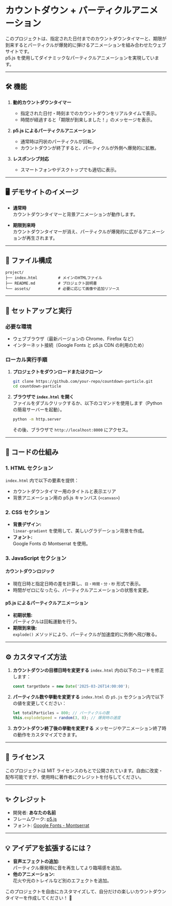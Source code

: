 # カウントダウン + パーティクルアニメーション

このプロジェクトは、指定された日付までのカウントダウンタイマーと、期限が到来するとパーティクルが爆発的に弾けるアニメーションを組み合わせたウェブサイトです。  
p5.js を使用してダイナミックなパーティクルアニメーションを実現しています。

---

## 🛠️ 機能

1. **動的カウントダウンタイマー**
   - 指定された日付・時刻までのカウントダウンをリアルタイムで表示。
   - 時間が経過すると「期限が到来しました！」のメッセージを表示。

2. **p5.js によるパーティクルアニメーション**
   - 通常時は円状のパーティクルが回転。
   - カウントダウンが終了すると、パーティクルが外側へ爆発的に拡散。

3. **レスポンシブ対応**
   - スマートフォンやデスクトップでも適切に表示。

---

## 🖥️ デモサイトのイメージ

- **通常時**  
カウントダウンタイマーと背景アニメーションが動作します。

- **期限到来時**  
カウントダウンタイマーが消え、パーティクルが爆発的に広がるアニメーションが再生されます。

---

## 📁 ファイル構成

```
project/
├── index.html         # メインのHTMLファイル
├── README.md          # プロジェクト説明書
└── assets/            # 必要に応じて画像や追加リソース
```

---

## 🚀 セットアップと実行

### 必要な環境
- ウェブブラウザ（最新バージョンの Chrome、Firefox など）
- インターネット接続（Google Fonts と p5.js CDN の利用のため）

### ローカル実行手順
1. **プロジェクトをダウンロードまたはクローン**  
   ```bash
   git clone https://github.com/your-repo/countdown-particle.git
   cd countdown-particle
   ```

2. **ブラウザで `index.html` を開く**  
   ファイルをダブルクリックするか、以下のコマンドを使用します（Python の簡易サーバーを起動）。  
   ```bash
   python -m http.server
   ```
   その後、ブラウザで `http://localhost:8000` にアクセス。

---

## 🧰 コードの仕組み

### 1. **HTML セクション**
`index.html` 内で以下の要素を提供：
- カウントダウンタイマー用のタイトルと表示エリア
- 背景アニメーション用の p5.js キャンバス (`<canvas>`)

### 2. **CSS セクション**
- **背景デザイン:**  
  `linear-gradient` を使用して、美しいグラデーション背景を作成。
- **フォント:**  
  Google Fonts の Montserrat を使用。

### 3. **JavaScript セクション**
#### カウントダウンロジック
- 現在日時と指定日時の差を計算し、`日・時間・分・秒` 形式で表示。
- 時間がゼロになったら、パーティクルアニメーションの状態を変更。

#### p5.js によるパーティクルアニメーション
- **初期状態:**  
  パーティクルは回転運動を行う。
- **期限到来後:**  
  `explode()` メソッドにより、パーティクルが加速度的に外側へ飛び散る。

---

## ⚙️ カスタマイズ方法

1. **カウントダウンの目標日時を変更する**
   `index.html` 内の以下のコードを修正します：
   ```javascript
   const targetDate = new Date('2025-03-26T14:00:00');
   ```

2. **パーティクル数や挙動を変更する**
   `index.html` の `p5.js` セクション内で以下の値を変更してください：
   ```javascript
   let totalParticles = 800; // パーティクルの数
   this.explodeSpeed = random(3, 8); // 爆発時の速度
   ```

3. **カウントダウン終了後の挙動を変更する**
   メッセージやアニメーション終了時の動作をカスタマイズできます。

---

## 📜 ライセンス

このプロジェクトは MIT ライセンスのもとで公開されています。自由に改変・配布可能ですが、使用時に著作者にクレジットを付与してください。

---

## ✨ クレジット

- 開発者: **あなたの名前**
- フレームワーク: [p5.js](https://p5js.org/)
- フォント: [Google Fonts - Montserrat](https://fonts.google.com/specimen/Montserrat)

---

## 💡 アイデアを拡張するには？

- **音声エフェクトの追加:**  
  パーティクル爆発時に音を再生してより臨場感を追加。
- **他のアニメーション:**  
  花火や光のトレイルなど別のエフェクトを追加。

このプロジェクトを自由にカスタマイズして、自分だけの楽しいカウントダウンタイマーを作成してください！ 🎉

